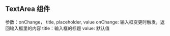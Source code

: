## TextArea 组件

参数：onChange， title, placeholder, value
onChange: 输入框变更时触发，返回输入框里的内容
title：输入框的标题
value: 默认值